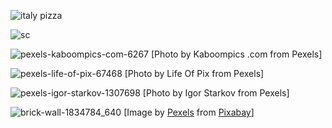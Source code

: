 ![italy pizza](https://user-images.githubusercontent.com/44163590/99148296-93654b00-268f-11eb-9068-d805c6ca6b3c.PNG)

![sc](https://user-images.githubusercontent.com/44163590/100872148-094c1d80-34aa-11eb-9503-e600a6f7e2ae.PNG)

![pexels-kaboompics-com-6267](https://user-images.githubusercontent.com/44163590/101977309-705d9500-3c55-11eb-80aa-9a7725ec27b3.jpg) [Photo by Kaboompics .com from Pexels]



![pexels-life-of-pix-67468](https://user-images.githubusercontent.com/44163590/101977352-b7e42100-3c55-11eb-9ee4-5b74fba0c79c.jpg) [Photo by Life Of Pix from Pexels]



![pexels-igor-starkov-1307698](https://user-images.githubusercontent.com/44163590/101977401-f974cc00-3c55-11eb-8109-e55a8e1b028a.jpg) [Photo by Igor Starkov from Pexels]




![brick-wall-1834784_640](https://user-images.githubusercontent.com/44163590/101978867-eb787880-3c60-11eb-8524-50b2f27ff541.jpg) [Image by <a href="https://pixabay.com/users/pexels-2286921/?utm_source=link-attribution&amp;utm_medium=referral&amp;utm_campaign=image&amp;utm_content=1834784">Pexels</a> from <a href="https://pixabay.com/?utm_source=link-attribution&amp;utm_medium=referral&amp;utm_campaign=image&amp;utm_content=1834784">Pixabay</a>]
